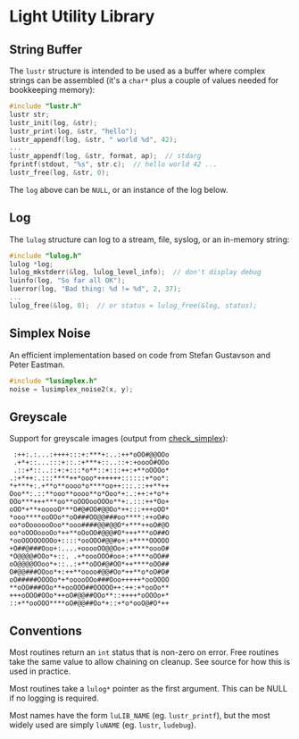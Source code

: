 
# Light Utility Library

## String Buffer

The `lustr` structure is intended to be used as a buffer where complex
strings can be assembled (it's a `char*` plus a couple of values needed for
bookkeeping memory):

```c
#include "lustr.h"
lustr str;
lustr_init(log, &str);
lustr_print(log, &str, "hello");
lustr_appendf(log, &str, " world %d", 42);
...
lustr_appendf(log, &str, format, ap);  // stdarg
fprintf(stdout, "%s", str.c);  // hello world 42 ...
lustr_free(log, &str, 0); 
```

The `log` above can be `NULL`, or an instance of the log below.

## Log

The `lulog` structure can log to a stream, file, syslog, or an in-memory
string:

```c
#include "lulog.h"
lulog *log;
lulog_mkstderr(&log, lulog_level_info);  // don't display debug
luinfo(log, "So far all OK");
luerror(log, "Bad thing: %d != %d", 2, 37);
...
lulog_free(&log, 0);  // or status = lulog_free(&log, status);
```

## Simplex Noise

An efficient implementation based on code from Stefan Gustavson and
Peter Eastman.

```c
#include "lusimplex.h"
noise = lusimplex_noise2(x, y);
```

## Greyscale

Support for greyscale images (output from 
[check_simplex](../blob/master/tests/check_simplex.c)):

```
 :++:.:...:++++:::+:***+:..:++*oOO#@@OOo
 .+*+::...:::+::.:+***+::..::+:+oooO#OOo
 .::+*::..::+:+:::*o**::+:::++:+**oOOOo*
.:+*++:.:::****++*ooo*++++++::::::+*oo*:
*+***+:.+**o**oooo*o****oo++:::.::++**++
Ooo**:.::**ooo**oooo**o*Ooo*+:.:++:+*o*+
OOo***+++***oo**oOOOooOOOo**+:.:::++*Oo+
oOO*+**+ooooO***O#@#OO#@@Oo*++:::+++oOO*
*ooo****ooOOo**oO###OO@@###oo****:++oO#o
oo*oOoooooOoo**ooo####@@#@@O*+***++oO#@O
oo*oOOOoooOo*++**oOoOO#@@@#O*+++***oO##O
*ooOOOOOOOOo+::::*ooOOO#@@#o+:+****OOOOO
+O##@###Ooo+:....+ooooOO@@Oo+:+****oooO#
*O@@@@#OOo*+::. .+*oooOOO#oo+:+****oOO##
oO@@@@OOoo*+::..:+**oOO#@#OO*++****oOO##
O#@@###OOoo*+:++**oooo#@@#Oo*++**o*oO#O#
oO#####OOOOo*+*ooooOOo###Ooo+++++*ooOOOO
**oOO###OOo**+ooOOO##OOOOO++:++:+*ooOo**
+++oOOO#OOo*++oO#@@##OOo**::++++*oOOOo+*
::+**ooOOO****oO#@@##Oo*+::+*o*ooO@#O*++
```

## Conventions

Most routines return an `int` status that is non-zero on error.  Free
routines take the same value to allow chaining on cleanup.  See source
for how this is used in practice.

Most routines take a `lulog*` pointer as the first argument.  This can
be NULL if no logging is required.

Most names have the form `luLIB_NAME` (eg. `lustr_printf`), but the most
widely used are simply `luNAME` (eg. `lustr`, `ludebug`).
